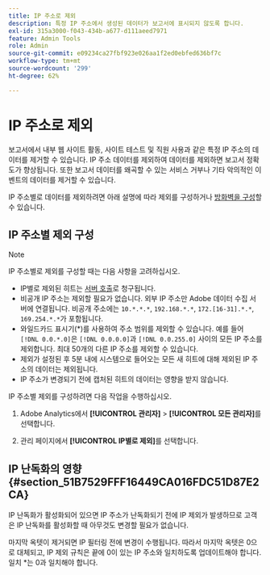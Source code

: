 ```yaml
---
title: IP 주소로 제외
description: 특정 IP 주소에서 생성된 데이터가 보고서에 표시되지 않도록 합니다.
exl-id: 315a3000-f043-434b-a677-d111aeed7971
feature: Admin Tools
role: Admin
source-git-commit: e09234ca27fbf923e026aa1f2ed0ebfed636bf7c
workflow-type: tm+mt
source-wordcount: '299'
ht-degree: 62%

---
```


# IP 주소로 제외

보고서에서 내부 웹 사이트 활동, 사이트 테스트 및 직원 사용과 같은 특정 IP 주소의 데이터를 제거할 수 있습니다. IP 주소 데이터를 제외하여 데이터를 제외하면 보고서 정확도가 향상됩니다. 또한 보고서 데이터를 왜곡할 수 있는 서비스 거부나 기타 악의적인 이벤트의 데이터를 제거할 수 있습니다.

IP 주소별로 데이터를 제외하려면 아래 설명에 따라 제외를 구성하거나 [방화벽을 구성](/help/technotes/ip-addresses.md)할 수 있습니다.

## IP 주소별 제외 구성

>[!NOTE]
>
>IP 주소별로 제외를 구성할 때는 다음 사항을 고려하십시오.
>
>* IP별로 제외된 히트는 [서버 호출](/help/technotes/terms.md)로 청구됩니다.
>* 비공개 IP 주소는 제외할 필요가 없습니다. 외부 IP 주소만 Adobe 데이터 수집 서버에 연결됩니다. 비공개 주소에는 `10.*.*.*`, `192.168.*.*`, `172.[16-31].*.*`, `169.254.*.*`가 포함됩니다.
>* 와일드카드 표시기(&#42;)를 사용하여 주소 범위를 제외할 수 있습니다. 예를 들어 `[!DNL 0.0.*.0]`은 `[!DNL 0.0.0.0]`과 `[!DNL 0.0.255.0]` 사이의 모든 IP 주소를 제외합니다. 최대 50개의 다른 IP 주소를 제외할 수 있습니다.
>* 제외가 설정된 후 5분 내에 시스템으로 들어오는 모든 새 히트에 대해 제외된 IP 주소의 데이터는 제외됩니다.
>* IP 주소가 변경되기 전에 캡처된 히트의 데이터는 영향을 받지 않습니다.
>

IP 주소별 제외를 구성하려면 다음 작업을 수행하십시오.

1. Adobe Analytics에서 **[!UICONTROL 관리자]** > **[!UICONTROL 모든 관리자]**&#x200B;를 선택합니다.

1. 관리 페이지에서 **[!UICONTROL IP별로 제외]**&#x200B;를 선택합니다.




## IP 난독화의 영향 {#section_51B7529FFF16449CA016FDC51D87E2CA}

IP 난독화가 활성화되어 있으면 IP 주소가 난독화되기 전에 IP 제외가 발생하므로 고객은 IP 난독화를 활성화할 때 아무것도 변경할 필요가 없습니다.

마지막 옥텟이 제거되면 IP 필터링 전에 변경이 수행됩니다. 따라서 마지막 옥텟은 0으로 대체되고, IP 제외 규칙은 끝에 0이 있는 IP 주소와 일치하도록 업데이트해야 합니다. 일치 &#42;는 0과 일치해야 합니다.
